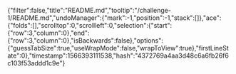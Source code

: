 {"filter":false,"title":"README.md","tooltip":"/challenge-1/README.md","undoManager":{"mark":-1,"position":-1,"stack":[]},"ace":{"folds":[],"scrolltop":0,"scrollleft":0,"selection":{"start":{"row":3,"column":0},"end":{"row":3,"column":0},"isBackwards":false},"options":{"guessTabSize":true,"useWrapMode":false,"wrapToView":true},"firstLineState":0},"timestamp":1566393111538,"hash":"4372769a4aa3d48c6a6fb26f6c103f53addd1c9e"}